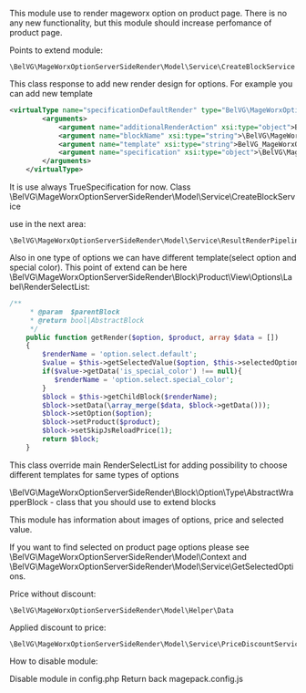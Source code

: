 This module use to render mageworx option on product page. There is no any new functionality, but this module should 
increase perfomance of product page. 

Points to  extend module:
```
\BelVG\MageWorxOptionServerSideRender\Model\Service\CreateBlockService
```

This class response to add new  render design for options. For example you can add new template
``` xml
<virtualType name="specificationDefaultRender" type="BelVG\MageWorxOptionServerSideRender\Model\RenderSpecification">
        <arguments>
            <argument name="additionalRenderAction" xsi:type="object">BelVG\MageWorxOptionServerSideRender\Model\RenderSpecification\AdditionalRenderAction\DummyRenderAction</argument>
            <argument name="blockName" xsi:type="string">\BelVG\MageWorxOptionServerSideRender\Block\Option\Type\Radio</argument>
            <argument name="template" xsi:type="string">BelVG_MageWorxOptionServerSideRender::radio_button_template.phtml</argument>
            <argument name="specification" xsi:type="object">\BelVG\MageWorxOptionServerSideRender\Model\RenderSpecification\TrueSpecification</argument>
        </arguments>
    </virtualType>
```
It is use always TrueSpecification for now. Class \BelVG\MageWorxOptionServerSideRender\Model\Service\CreateBlockService 

use in the next area:
```
\BelVG\MageWorxOptionServerSideRender\Model\Service\ResultRenderPipeline 
```

Also in one type of options we can have different template(select option and special color). This point of extend can be 
here \BelVG\MageWorxOptionServerSideRender\Block\Product\View\Options\Label\RenderSelectList:
``` php
/**
     * @param  $parentBlock
     * @return bool|AbstractBlock
     */
    public function getRender($option, $product, array $data = [])
    {
        $renderName = 'option.select.default';
        $value = $this->getSelectedValue($option, $this->selectedOptions);
        if($value->getData('is_special_color') !== null){
           $renderName = 'option.select.special_color';
        }
        $block = $this->getChildBlock($renderName);
        $block->setData(\array_merge($data, $block->getData()));
        $block->setOption($option);
        $block->setProduct($product);
        $block->setSkipJsReloadPrice(1);
        return $block;
    }

```
This class override main RenderSelectList for adding possibility to choose different templates for same types  of options

\BelVG\MageWorxOptionServerSideRender\Block\Option\Type\AbstractWrapperBlock - class that you should use to extend blocks

This module has information about images of options, price and selected value.

If you want to find selected on product page options please see \BelVG\MageWorxOptionServerSideRender\Model\Context and 
\BelVG\MageWorxOptionServerSideRender\Model\Service\GetSelectedOptions.

Price without discount:
```
\BelVG\MageWorxOptionServerSideRender\Model\Helper\Data
```

Applied discount to price:
```
\BelVG\MageWorxOptionServerSideRender\Model\Service\PriceDiscountService
```

How to disable module:

Disable module in config.php
Return back magepack.config.js




